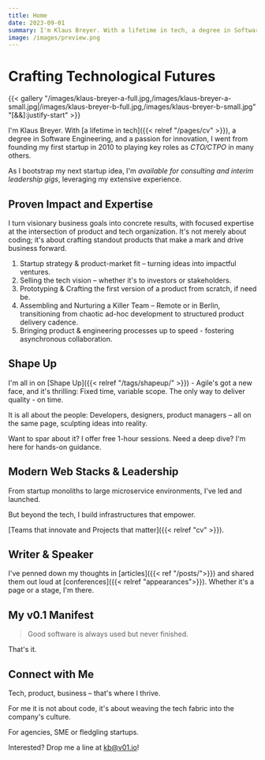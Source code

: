 ```yaml
---
title: Home
date: 2023-09-01
summary: I'm Klaus Breyer. With a lifetime in tech, a degree in Software Engineering, and a passion for innovation, I went from founding my first startup in 2010 to playing key roles as CTO/CTPO in many others.
image: /images/preview.png
---
```


# Crafting Technological Futures

{{< gallery "/images/klaus-breyer-a-full.jpg,/images/klaus-breyer-a-small.jpg|/images/klaus-breyer-b-full.jpg,/images/klaus-breyer-b-small.jpg" "[&&]:justify-start" >}}

I'm Klaus Breyer. With [a lifetime in tech]({{< relref "/pages/cv" >}}), a degree in Software Engineering, and a passion for innovation, I went from founding my first startup in 2010 to playing key roles as _CTO/CTPO_ in many others.

As I bootstrap my next startup idea, I'm _available for consulting and interim leadership gigs_, leveraging my extensive experience.

## Proven Impact and Expertise

I turn visionary business goals into concrete results, with focused expertise at the intersection of product and tech organization.
It's not merely about coding; it's about crafting standout products that make a mark and drive business forward.

1. Startup strategy & product-market fit – turning ideas into impactful ventures.
1. Selling the tech vision – whether it's to investors or stakeholders.
1. Prototyping & Crafting the first version of a product from scratch, if need be.
1. Assembling and Nurturing a Killer Team – Remote or in Berlin, transitioning from chaotic ad-hoc development to structured product delivery cadence.
1. Bringing product & engineering processes up to speed - fostering asynchronous collaboration.

## Shape Up

I'm all in on [Shape Up]({{< relref "/tags/shapeup/" >}}) - Agile's got a new face, and it's thrilling: Fixed time, variable scope. The only way to deliver quality - on time.

It is all about the people: Developers, designers, product managers – all on the same page, sculpting ideas into reality.

Want to spar about it? I offer free 1-hour sessions. Need a deep dive? I'm here for hands-on guidance.

## Modern Web Stacks & Leadership

From startup monoliths to large microservice environments, I've led and launched.

But beyond the tech, I build infrastructures that empower.

[Teams that innovate and Projects that matter]({{< relref "cv" >}}).

## Writer & Speaker

I've penned down my thoughts in [articles]({{< ref "/posts/">}}) and shared them out loud at [conferences]({{< relref "appearances">}}). Whether it's a page or a stage, I'm there.

## My v0.1 Manifest

> Good software is always used but never finished.

That's it.

## Connect with Me

Tech, product, business – that's where I thrive.

For me it is not about code, it's about weaving the tech fabric into the company's culture.

For agencies, SME or fledgling startups.

Interested? Drop me a line at [kb@v01.io](mailto:kb@v01.io)!
